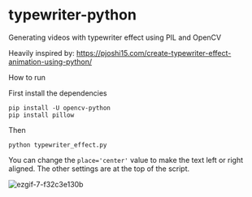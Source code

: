 # typewriter-python
Generating videos with typewriter effect using PIL and OpenCV

Heavily inspired by:
https://pjoshi15.com/create-typewriter-effect-animation-using-python/


How to run

First install the dependencies
```
pip install -U opencv-python
pip install pillow
```

Then

```
python typewriter_effect.py
```

You can change the `place='center'` value to make the text left or right aligned. The other settings are at the top of the script.





![ezgif-7-f32c3e130b](https://github.com/mi1acl/typewriter-python/assets/148514875/b65d0d2b-f1a8-483d-89db-7f0d9f1176f4)
